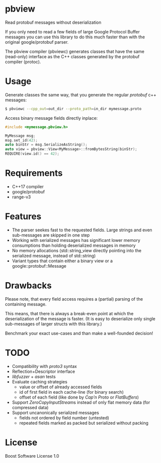 # pbview
Read protobuf messages without deserialization

If you only need to read a few fields of large Google Protocol Buffer messages you can use this library to do this much faster than with the original google/protobuf parser.

The pbview compiler (pbviewc) generates classes that have the same (read-only) interface as the C++ classes generated by the protobuf compiler (protoc).

# Usage
Generate classes the same way, that you generate the regular *protobuf* c++ messages:
```sh
$ pbviewc --cpp_out=out_dir --proto_path=in_dir mymessage.proto
```

Access binary message fields directly inplace:

```cpp
#include <mymessage.pbview.h>

MyMessage msg;
msg.set_id(42);
auto binStr = msg.SerializeAsString();
auto view = pbview::View<MyMessage>::fromBytesString(binStr);
REQUIRE(view.id() == 42);
```

# Requirements
- C++17 compiler
- google/protobuf
- range-v3

# Features
- The parser seekes fast to the requested fields. Large strings and even sub-messages are skipped in one step
- Working with serialized messages has significant lower memory consumptions than holding deserialized messages in memory
- No memory allocations (std::string_view directly pointing into the serialized message, instead of std::string)
- Variant types that contain either a binary view or a google::protobuf::Message  

# Drawbacks
Please note, that every field access requires a (partial) parsing of the containing message.

This means, that there is always a break-even point at which the deserialization of the message is faster.
(It is easy to deserialize only single sub-messages of larger structs with this library.) 

Benchmark your exact use-cases and than make a well-founded decision!

# TODO
- Compatibility with *proto3* syntax 
- Reflection+Descriptor interface
- *libfuzzer* + *asan* tests
- Evaluate caching strategies
  - value or offset of already accessed fields
  - id of first field in each cache-line (for binary search)
  - offset of each field (like done by *Cap’n Proto* or *FlatBuffers*)
- Support *ZeroCopyInputStream*s instead of only flat memory data (for compressed data)
- Support uncanonically serialized messages
  - fields not ordered by field number (untested)
  - repeated fields marked as packed but serialized without packing

# License
Boost Software License 1.0
